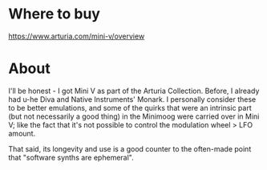 # Where to buy

https://www.arturia.com/mini-v/overview

# About

I'll be honest - I got Mini V as part of the Arturia Collection. Before, I already had u-he Diva and Native Instruments' Monark. I personally consider these to be better 
emulations, and some of the quirks that were an intrinsic part (but not necessarily a good thing) in the Minimoog were carried over in Mini V; like the fact that it's not possible 
to control the modulation wheel > LFO amount.

That said, its longevity and use is a good counter to the often-made point that "software synths are ephemeral".
